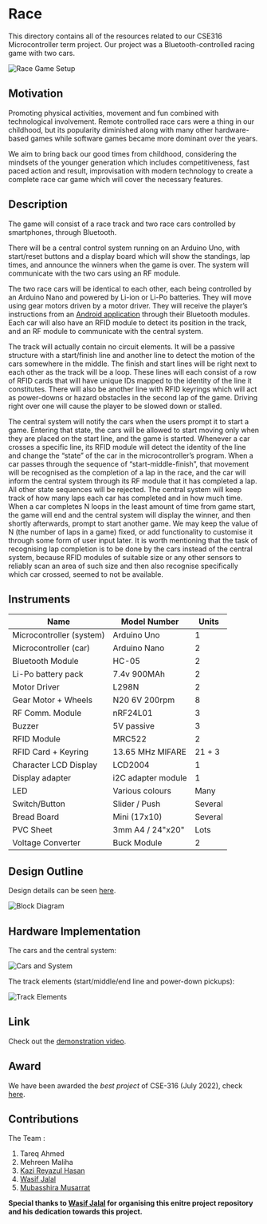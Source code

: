 # Race
This directory contains all of the resources related to our CSE316 Microcontroller term project. Our project was a Bluetooth-controlled racing game with two cars. 

![Race Game Setup](https://github.com/WJGalib/3-1/blob/main/16/project/_PROJECT_FINAL/design/game.jpg)

 
## Motivation
Promoting physical activities, movement and fun combined with  technological involvement. Remote controlled race cars were a thing in our childhood, but its popularity diminished along with many other hardware-based games while software games became more dominant over the years.

We aim to bring back our good times from childhood, considering the mindsets of the younger generation which includes competitiveness, fast paced action and result, improvisation with modern technology to create a complete race car game which will cover the necessary features.


## Description
The game will consist of a race track and two race cars controlled by smartphones, through Bluetooth. 

There will be a central control system running on an Arduino Uno, with start/reset buttons and a display board which will show the standings, lap times, and announce the winners when the game is over. The system will communicate with the two cars using an RF module. 

The two race cars will be identical to each other, each being controlled by an Arduino Nano and powered by Li-ion or Li-Po batteries. They will move using gear motors driven by a motor driver. They will receive the player’s instructions from an [Android application](https://play.google.com/store/apps/details?id=braulio.calle.bluetoothRCcontroller) through their Bluetooth modules. Each car will also have an RFID module to detect its position in the track, and an RF module to communicate with the central system.

The track will actually contain no circuit elements. It will be a passive structure with a start/finish line and another line to detect the motion of the cars somewhere in the middle. The finish and start lines will be right next to each other as the track will be a loop. These lines will each consist of a row of RFID cards that will have unique IDs mapped to the identity of the line it constitutes. There will also be another line with RFID keyrings which will act as power-downs or hazard obstacles in the second lap of the game. Driving right over one will cause the player to be slowed down or stalled.

The central system will notify the cars when the users prompt it to start a game. Entering that state, the cars will be allowed to start moving only when they are placed on the start line, and the game is started. Whenever a car crosses a specific line, its RFID module will detect the identity of the line and change the “state” of the car in the microcontroller’s program. When a car passes through the sequence of “start-middle-finish”, that movement will be recognised as the completion of a lap in the race, and the car will inform the central system through its RF module that it has completed a lap. All other state sequences will be rejected. The central system will keep track of how many laps each car has completed and in how much time. When a car completes N loops in the least amount of time from game start, the game will end and the central system will display the winner, and then shortly afterwards, prompt to start another game. We may keep the value of N (the number of laps in a game) fixed, or add functionality to customise it through some form of user input later. It is worth mentioning that the task of recognising lap completion is to be done by the cars instead of the central system, because RFID modules of suitable size or any other sensors to reliably scan an area of such size and then also recognise specifically which car crossed, seemed to not be available. 


## Instruments

| Name                     | Model Number        | Units    |
| ------------------------ | ------------------- | -------- |
| Microcontroller (system) | Arduino Uno         | 1        |
| Microcontroller (car)    | Arduino Nano        | 2        |
| Bluetooth Module         | HC-05               | 2        |
| Li-Po battery pack       | 7.4v 900MAh         | 2        |
| Motor Driver             | L298N               | 2        |
| Gear Motor + Wheels      | N20 6V 200rpm       | 8        |
| RF Comm. Module          | nRF24L01            | 3        |
| Buzzer                   | 5V passive          | 3        |
| RFID Module              | MRC522              | 2        |
| RFID Card + Keyring      | 13.65 MHz MIFARE    | 21 + 3   |
| Character LCD Display    | LCD2004             | 1        |
| Display adapter          | i2C adapter module  | 1        |
| LED                      | Various colours     | Many     |
| Switch/Button            | Slider / Push       | Several  |
| Bread Board              | Mini (17x10)        | Several  |
| PVC Sheet                | 3mm A4 / 24"x20"    | Lots     |
| Voltage Converter        | Buck Module         | 2        |

## Design Outline

Design details can be seen [here](_PROJECT_FINAL/design).

![Block Diagram](https://github.com/WJGalib/3-1/blob/main/16/project/_PROJECT_FINAL/design/block_diagram.jpg)


## Hardware Implementation 

The cars and the central system:

![Cars and System](https://github.com/WJGalib/3-1/blob/main/16/project/_PROJECT_FINAL/design/hardware.jpg)

The track elements (start/middle/end line and power-down pickups): 

![Track Elements](https://github.com/WJGalib/3-1/blob/main/16/project/_PROJECT_FINAL/design/track_elements.jpg)

## Link
Check out the [demonstration video](https://www.youtube.com/watch?v=mE63gsLWX4w).

## Award

We have been awarded the *best project* of CSE-316 (July 2022), check [here](https://docs.google.com/presentation/d/1rVRFsz9oOmoPmgQUyQ30cugzrvUNgRiTD_YXTi5Kx9s/edit#slide=id.g1d1677fce66_0_9).

## Contributions
The Team :
1. Tareq Ahmed
2. Mehreen Maliha
3. [Kazi Reyazul Hasan](https://github.com/kreyazulh)
4. [Wasif Jalal](https://github.com/WJGalib)
5. [Mubasshira Musarrat](https://github.com/MubasshiraMusarrat)

**Special thanks to [Wasif Jalal](https://github.com/WJGalib) for organising this enitre project repository and his dedication towards this project.**
